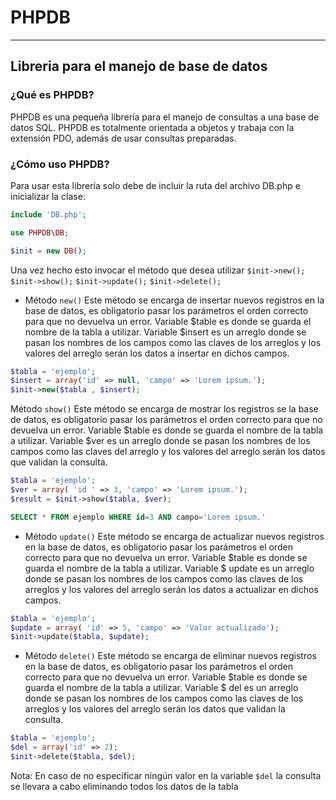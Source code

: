 # PHPDB
***

## Libreria para el manejo de base de datos

### ¿Qué es PHPDB? 
PHPDB es una pequeña librería para el manejo de consultas a una base de datos SQL.
PHPDB es totalmente orientada a objetos y trabaja con la extensión PDO, además de usar consultas preparadas.

### ¿Cómo uso PHPDB?
Para usar esta librería solo debe de incluir la ruta del archivo DB.php e inicializar la clase:
```php
include 'DB.php';

use PHPDB\DB;

$init = new DB();
```

Una vez hecho esto invocar el método que desea utilizar
`$init->new();`
`$init->show();`
`$init->update();`
`$init->delete();`


* Método `new()`
Este método se encarga de insertar nuevos registros en la base de datos, es obligatorio pasar los parámetros el orden correcto para que no devuelva un error.
Variable $table es donde se guarda el nombre de la tabla a utilizar.
Variable $insert es un arreglo donde se pasan los nombres de los campos como las claves de los arreglos y los valores del arreglo serán los datos a insertar en dichos campos.

```php
$tabla = 'ejemplo';
$insert = array('id' => null, 'campo' => 'Lorem ipsum.');
$init->new($tabla , $insert);
```

Método `show()`
Este método se encarga de mostrar los registros se la base de datos, es obligatorio pasar los parámetros el orden correcto para que no devuelva un error.
Variable $table es donde se guarda el nombre de la tabla a utilizar.
Variable $ver es un arreglo donde se pasan los nombres de los campos como las claves del arreglo y los valores del arreglo serán los datos que validan la consulta.

```php
$tabla = 'ejemplo';
$ver = array( 'id ' => 3, 'campo' => 'Lorem ipsum.');
$result = $init->show($tabla, $ver);
```
```sql
SELECT * FROM ejemplo WHERE id=3 AND campo='Lorem ipsum.'
```

* Método `update()`
Este método se encarga de actualizar nuevos registros en la base de datos, es obligatorio pasar los parámetros el orden correcto para que no devuelva un error.
Variable $table es donde se guarda el nombre de la tabla a utilizar.
Variable $ update  es un arreglo donde se pasan los nombres de los campos como las claves de los arreglos y los valores del arreglo serán los datos a actualizar en dichos campos.

```php
$tabla = 'ejemplo';
$update = array( 'id' => 5, 'campo' => 'Valor actualizado');
$init->update($tabla, $update);
```

* Método `delete()`
Este método se encarga de eliminar nuevos registros en la base de datos, es obligatorio pasar los parámetros el orden correcto para que no devuelva un error.
Variable $table es donde se guarda el nombre de la tabla a utilizar.
Variable $ del es un arreglo donde se pasan los nombres de los campos como las claves de los arreglos y los valores del arreglo serán los datos que validan la consulta.

```php
$tabla = 'ejemplo';
$del = array('id' => 2);
$init->delete($tabla, $del);
```

Nota: En caso de no especificar ningún valor en la variable `$del` la consulta se llevara a cabo eliminando todos los datos de la tabla
